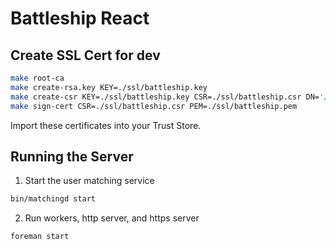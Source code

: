 # Battleship React

## Create SSL Cert for dev

```bash
make root-ca
make create-rsa.key KEY=./ssl/battleship.key
make create-csr KEY=./ssl/battleship.key CSR=./ssl/battleship.csr DN='/CN=localhost/C=US/'
make sign-cert CSR=./ssl/battleship.csr PEM=./ssl/battleship.pem
```

Import these certificates into your Trust Store.

## Running the Server

1) Start the user matching service

```bash
bin/matchingd start
```

2) Run workers, http server, and https server

```bash
foreman start
```
